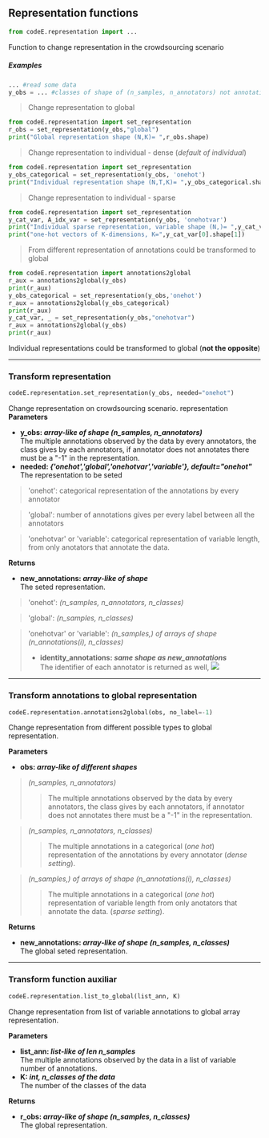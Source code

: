 ## Representation functions
```python
from codeE.representation import ...
```
Function to change representation in the crowdsourcing scenario

##### Examples
```python
... #read some data 
y_obs = ... #classes of shape of (n_samples, n_annotators) not annotation symbol =-1
```
> Change representation to global
```python
from codeE.representation import set_representation
r_obs = set_representation(y_obs,"global")
print("Global representation shape (N,K)= ",r_obs.shape)
```
> Change representation to individual - dense (*default of individual*)
```python
from codeE.representation import set_representation
y_obs_categorical = set_representation(y_obs, 'onehot') 
print("Individual representation shape (N,T,K)= ",y_obs_categorical.shape)
```
> Change representation to individual - sparse
```python
from codeE.representation import set_representation
y_cat_var, A_idx_var = set_representation(y_obs, 'onehotvar') 
print("Individual sparse representation, variable shape (N,)= ",y_cat_var.shape)
print("one-hot vectors of K-dimensions, K=",y_cat_var[0].shape[1])
```
> From different representation of annotations could be transformed to global
```python
from codeE.representation import annotations2global
r_aux = annotations2global(y_obs)
print(r_aux)
y_obs_categorical = set_representation(y_obs,'onehot') 
r_aux = annotations2global(y_obs_categorical)
print(r_aux)
y_cat_var, _ = set_representation(y_obs,"onehotvar")
r_aux = annotations2global(y_obs)
print(r_aux)
```
Individual representations could be transformed to global (**not the opposite**)

---
### Transform representation 
```python
codeE.representation.set_representation(y_obs, needed="onehot")
```
Change representation on crowdsourcing scenario.
representation
**Parameters**  
* **y_obs: *array-like of shape (n_samples, n_annotators)***  
The multiple annotations observed by the data by every annotators, the class gives by each annotators, if annotator does not annotates there must be a "-1" in the representation. 
* **needed: *{'onehot','global','onehotvar','variable'}, default="onehot"***  
The representation to be seted

> 'onehot': categorical representation of the annotations by every annotator

> 'global': number of annotations gives per every label between all the annotators  

> 'onehotvar' or 'variable': categorical representation of variable length, from only anotators that annotate the data.

**Returns**  
* **new_annotations: *array-like of shape***  
The seted representation.

> 'onehot': *(n_samples, n_annotators, n_classes)*  

> 'global': *(n_samples, n_classes)*  

> 'onehotvar' or 'variable': *(n_samples,) of arrays of shape (n_annotations(i), n_classes)*
> * **identity_annotations: *same shape as new_annotations***  
 The identifier of each annotator is returned as well, <img src="https://render.githubusercontent.com/render/math?math=(\mathcal{L}_i, \mathcal{A}_i)">


---
### Transform annotations to global representation 
```python
codeE.representation.annotations2global(obs, no_label=-1)
```
Change representation from different possible types to global representation.

**Parameters**  
* **obs: *array-like of different shapes***
> *(n_samples, n_annotators)*  
>> The multiple annotations observed by the data by every annotators, the class gives by each annotators, if annotator does not annotates there must be a "-1" in the representation. 

> *(n_samples, n_annotators, n_classes)*  
>> The multiple annotations in a categorical (*one hot*) representation of the annotations by every annotator (*dense setting*).

> *(n_samples,) of arrays of shape (n_annotations(i), n_classes)*  
>> The multiple annotations in a categorical (*one hot*) representation of variable length from only anotators that annotate the data. (*sparse setting*).

**Returns**  
* **new_annotations: *array-like of shape (n_samples, n_classes)***  
The global seted representation.


---
### Transform function auxiliar
```python
codeE.representation.list_to_global(list_ann, K)
```

Change representation from list of variable annotations to global array representation.

**Parameters**  
* **list_ann: *list-like of len n_samples***  
The multiple annotations observed by the data in a list of variable number of annotations.
* **K: *int, n_classes of the data***  
The number of the classes of the data

**Returns**  
* **r_obs: *array-like of shape (n_samples, n_classes)***  
The global representation.